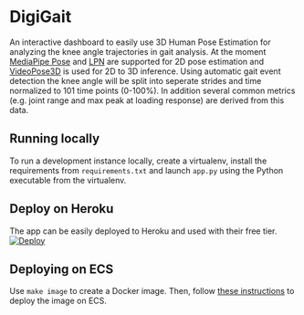 # DigiGait

An interactive dashboard to easily use 3D Human Pose Estimation for analyzing
the knee angle trajectories in gait analysis. At the moment [MediaPipe Pose](https://google.github.io/mediapipe/solutions/pose) and [LPN](https://github.com/zhang943/lpn-pytorch) are supported for 2D pose estimation and [VideoPose3D](https://github.com/facebookresearch/VideoPose3D) is used for 2D to 3D inference. Using automatic gait event detection the knee angle will be split into seperate strides and time normalized to 101 time points (0-100%). In addition several common metrics (e.g. joint range and max peak at loading response) are derived from this data.


## Running locally

To run a development instance locally, create a virtualenv, install the 
requirements from `requirements.txt` and launch `app.py` using the 
Python executable from the virtualenv.

## Deploy on Heroku

The app can be easily deployed to Heroku and used with their free tier.
[![Deploy](https://www.herokucdn.com/deploy/button.svg)](https://heroku.com/deploy)

## Deploying on ECS

Use `make image` to create a Docker image. Then, follow [these 
instructions](https://www.chrisvoncsefalvay.com/2019/08/28/deploying-dash-on-amazon-ecs/) 
to deploy the image on ECS.